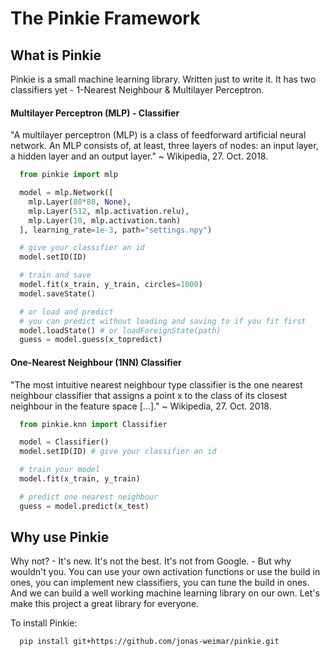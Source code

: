 # The Pinkie Framework

## What is Pinkie
Pinkie is a small machine learning library. Written just to write it.
It has two classifiers yet - 1-Nearest Neighbour & Multilayer Perceptron.

#### Multilayer Perceptron (MLP) - Classifier
"A multilayer perceptron (MLP) is a class of feedforward artificial neural network.
An MLP consists of, at least, three layers of nodes:
an input layer, a hidden layer and an output layer." ~ Wikipedia, 27. Oct. 2018.
```python
  from pinkie import mlp

  model = mlp.Network([
    mlp.Layer(80*80, None),
    mlp.Layer(512, mlp.activation.relu),
    mlp.Layer(10, mlp.activation.tanh)
  ], learning_rate=1e-3, path="settings.npy")

  # give your classifier an id
  model.setID(ID)

  # train and save
  model.fit(x_train, y_train, circles=1000)
  model.saveState()

  # or load and predict
  # you can predict without loading and saving to if you fit first
  model.loadState() # or loadForeignState(path)
  guess = model.guess(x_topredict)
```

#### One-Nearest Neighbour (1NN) Classifier
"The most intuitive nearest neighbour type classifier is the one nearest neighbour classifier
that assigns a point x to the class of its closest neighbour in the feature space [...]." ~ Wikipedia, 27. Oct. 2018.
```python
  from pinkie.knn import Classifier

  model = Classifier()
  model.setID(ID) # give your classifier an id

  # train your model
  model.fit(x_train, y_train)

  # predict one nearest neighbour
  guess = model.predict(x_test)
```



## Why use Pinkie
Why not? - It's new. It's not the best. It's not from Google. - But why wouldn't you.
You can use your own activation functions or use the build in ones,
you can implement new classifiers, you can tune the build in ones.
And we can build a well working machine learning library on our own.
Let's make this project a great library for everyone.

To install Pinkie:
```
  pip install git+https://github.com/jonas-weimar/pinkie.git
```
